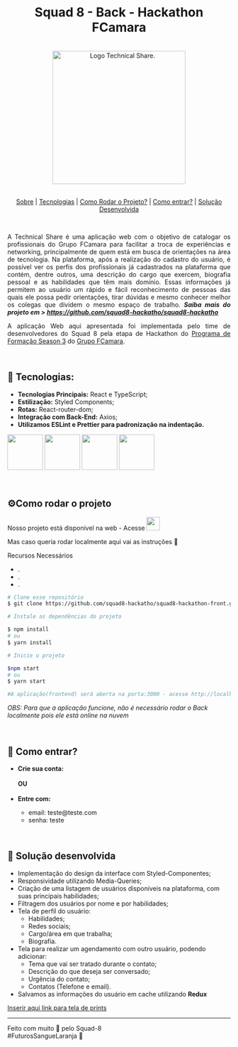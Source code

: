 <h1 align='center'>Squad 8 - Back - Hackathon FCamara  </h1> 
<br/>
<div align='center'>
        <a href='#'><img src='https://i.imgur.com/aKiNSth.png' alt='Logo Technical Share.' width='300px'/></a>
</div>
<br>
<p align='center'>
  <a href="#sobre">Sobre</a> | 
  <a href="#tecnologias">Tecnologias</a> | 
  <a href="#comoRodarOProjeto">Como Rodar o Projeto?</a> | 
  <a href="#comoEntrar"> Como entrar?</a> | 
  <a href="#solucaoDesenvolvida">Solução Desenvolvida</a>
<!-- | <a href="#features">Features</a> | 
  <a href="#conteudoExterno">Conteúdo externo</a>  -->
</p>

<br>

<div id="sobre"  style="text-align: justify">
        
A Technical Share é uma aplicação web com o objetivo de catalogar os profissionais do Grupo FCamara para facilitar a troca de experiências e networking, principalmente de quem está em busca de orientações na área de tecnologia. Na plataforma, após a realização do cadastro do usuário, é possível ver os perfis dos profissionais já cadastrados na plataforma que contém, dentre outros, uma descrição do cargo que exercem, biografia pessoal e as habilidades que têm mais domínio. Essas informações já permitem ao usuário um rápido e fácil reconhecimento de pessoas das quais ele possa pedir orientações, tirar dúvidas e mesmo conhecer melhor os colegas que dividem o mesmo espaço de trabalho. <strong><em>Saiba mais do projeto em > https://github.com/squad8-hackatho/squad8-hackatho</em></strong> <br> 
        
A aplicação Web aqui apresentada foi implementada pelo time de desenvolvedores do Squad 8 pela etapa de Hackathon do [Programa de Formação Season 3](https://digital.fcamara.com.br/programadeformacao) do [Grupo FCamara](https://www.fcamara.com.br/).

</div>

<br>

<h2 id="tecnologias">🚀 Tecnologias:</h2>

<ul>
  <li><strong>Tecnologias Principais:</strong> React e TypeScript;</li>
  <li><strong>Estilização:</strong> Styled Components;</li>
  <li><strong>Rotas:</strong> React-router-dom;</li>
  <li><strong>Integração com Back-End:</strong> Axios;</li>
  <li>
    <strong>Utilizamos ESLint e Prettier para padronização na indentação.</strong>
  </li>
</ul>

<p align="left">
  <img src="https://cdn.jsdelivr.net/gh/devicons/devicon/icons/html5/html5-original.svg" width="80px"/>
  <img src="https://cdn.jsdelivr.net/gh/devicons/devicon/icons/css3/css3-original.svg" width="80px"/>
  <img src="https://cdn.jsdelivr.net/gh/devicons/devicon/icons/typescript/typescript-original.svg" width="80px"/>
  <img src="https://cdn.jsdelivr.net/gh/devicons/devicon/icons/react/react-original.svg" width="80px"/>
</p>

<br>

<h2 id="comoRodarOProjeto">⚙️Como rodar o projeto</h2>

Nosso projeto está disponivel na web - Acesse [<img src="https://cdn.jsdelivr.net/gh/devicons/devicon/icons/heroku/heroku-original.svg" width='30px'/>](https://fcamara-technicalshare.herokuapp.com)

Mas caso queria rodar localmente aqui vai as instruções :small_red_triangle_down:

Recursos Necessários 
- .
- . 
- . 

~~~bash 
# Clone esse repositório 
$ git clone https://github.com/squad8-hackatho/squad8-hackathon-front.git 

# Instale as dependências do projeto

$ npm install
# ou
$ yarn install 

# Inicie o projeto

$npm start
# ou
$ yarn start 

#A aplicação(frontend) será aberta na porta:3000 - acesse http://localhost:3000. 
~~~
*OBS: Para que a aplicação funcione, não é necessário rodar o Back localmente pois ele está online na nuvem*

<br>

<h2 id="comoEntrar">🚪 Como entrar?</h2>
<ul>
  <li><strong>Crie sua conta:</strong></li>
  <br />
  <strong>OU</strong>
  <br />
  <br />
  <li><strong>Entre com:</strong></li>
  <ul>
    <li>email: teste@teste.com</li>
    <li>senha: teste</li>
  </ul>
</ul>
<br>
<h2 id="solucaoDesenvolvida">🎉 Solução desenvolvida</h2>

<ul>
  <li>Implementação do design da interface com Styled-Componentes;</li>
  <li>Responsividade utilizando Media-Queries;</li>
  <li>
    Criação de uma listagem de usuários disponíveis na plataforma, com suas
    principais habilidades;
  </li>
  <li>Filtragem dos usuários por nome e por habilidades;</li>
  <li>
    Tela de perfil do usuário:
    <ul>
      <li>Habilidades;</li>
      <li>Redes sociais;</li>
      <li>Cargo/área em que trabalha;</li>
      <li>Biografia.</li>
    </ul>
  </li>
  <li>
    Tela para realizar um agendamento com outro usuário, podendo adicionar:
    <ul>
      <li>Tema que vai ser tratado durante o contato;</li>
      <li>Descrição do que deseja ser conversado;</li>
      <li>Urgência do contato;</li>
      <li>Contatos (Telefone e email).</li>
    </ul>
  </li>
  <li>
    Salvamos as informações do usuário em cache utilizando
    <strong>Redux</strong>
  </li>
</ul>

<a href="">Inserir aqui link para tela de prints</a>

<!-- <h2 id="features">✨Features</h2>

* O que será que pensamos para o futuro da nossa aplicação...? :sunglasses:
    * **01** - ??
    * **02** - ??
    * **03** - ??

<h2 id="conteudoExterno">:file_folder:Conteúdo Externo</h2>

* :clapper: Veja o nosso [vídeo de funcionalidades](#)!
* :page_facing_up:
Também nosso [artigo](#) desenvolvido pela nossa dupla de UX Design, relatando
todo o processo de desenvolvimento. 
* :loudspeaker: Nosso [Pitch](#). <br>
- -- [MIRO](https://miro.com/app/board/uXjVOAKbHZA=/) <br />
- -- [TRELLO](https://trello.com/b/8MfsWPcR/squad8) <br /> -->

<hr />

<p>
  Feito com muito 🧡 pelo Squad-8<br />
  #FuturosSangueLaranja 🚀
</p>
<p></p>
